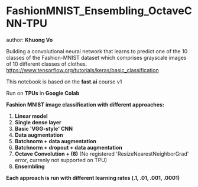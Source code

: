 # FashionMNIST_Ensembling_OctaveCNN-TPU  

author: **Khuong Vo**  

Building a convolutional neural network that learns to predict one of the 10 classes of the Fashion-MNIST dataset which comprises grayscale images of 10 different classes of clothes. https://www.tensorflow.org/tutorials/keras/basic_classification  

This notebook is based on the **fast.ai** course v1  

Run on **TPUs** in **Google Colab**  

**Fashion MNIST image classification with different approaches:**  
  1. **Linear model**
  2. **Single dense layer**
  3. **Basic 'VGG-style' CNN**
  4. **Data augmentation**
  5. **Batchnorm + data augmentation**
  6. **Batchnorm + dropout + data augmentation**
  7. **Octave Convolution + (6)** (No registered 'ResizeNearestNeighborGrad' error, currenly not supported on TPU)
  9. **Ensembling**
    
**Each approach is run with different learning rates (.1, .01, .001, .0001)**
